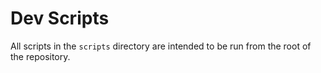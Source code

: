 # Dev Scripts

All scripts in the `scripts` directory are intended to be run from the root of the repository.
